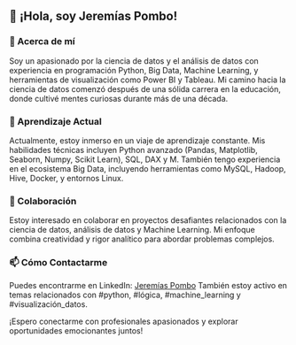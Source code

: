## 👋 ¡Hola, soy Jeremías Pombo!

### 👀 Acerca de mí

Soy un apasionado por la ciencia de datos y el análisis de datos con experiencia en programación Python, Big Data, Machine Learning, y herramientas de visualización como Power BI y Tableau. Mi camino hacia la ciencia de datos comenzó después de una sólida carrera en la educación, donde cultivé mentes curiosas durante más de una década.

### 🌱 Aprendizaje Actual

Actualmente, estoy inmerso en un viaje de aprendizaje constante. Mis habilidades técnicas incluyen Python avanzado (Pandas, Matplotlib, Seaborn, Numpy, Scikit Learn), SQL, DAX y M. También tengo experiencia en el ecosistema Big Data, incluyendo herramientas como MySQL, Hadoop, Hive, Docker, y entornos Linux.

### 💞️ Colaboración

Estoy interesado en colaborar en proyectos desafiantes relacionados con la ciencia de datos, análisis de datos y Machine Learning. Mi enfoque combina creatividad y rigor analítico para abordar problemas complejos.

### 📫 Cómo Contactarme

Puedes encontrarme en LinkedIn: [Jeremías Pombo](tu_enlace_de_LinkedIn)
También estoy activo en temas relacionados con #python, #lógica, #machine_learning y #visualización_datos.

¡Espero conectarme con profesionales apasionados y explorar oportunidades emocionantes juntos!

